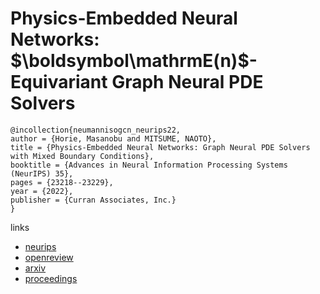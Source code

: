 # Physics-Embedded Neural Networks: $\boldsymbol\mathrmE(n)$-Equivariant Graph Neural PDE Solvers

```
@incollection{neumannisogcn_neurips22,
author = {Horie, Masanobu and MITSUME, NAOTO},
title = {Physics-Embedded Neural Networks: Graph Neural PDE Solvers with Mixed Boundary Conditions},
booktitle = {Advances in Neural Information Processing Systems (NeurIPS) 35},
pages = {23218--23229},
year = {2022},
publisher = {Curran Associates, Inc.}
}
```

links
- [neurips](https://nips.cc/Conferences/2022/Schedule?showEvent=54479)
- [openreview](https://openreview.net/forum?id=B3TOg-YCtzo)
- [arxiv](https://arxiv.org/abs/2205.11912)
- [proceedings](https://papers.nips.cc//paper_files/paper/2022/hash/93476ae409ae3246e22a9d4b931f84ed-Abstract-Conference.html)
